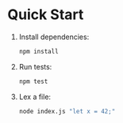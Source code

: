 # Quick Start

1. Install dependencies:
   ```bash
   npm install
   ```
2. Run tests:
   ```bash
   npm test
   ```
3. Lex a file:
   ```bash
   node index.js "let x = 42;"
   ```
